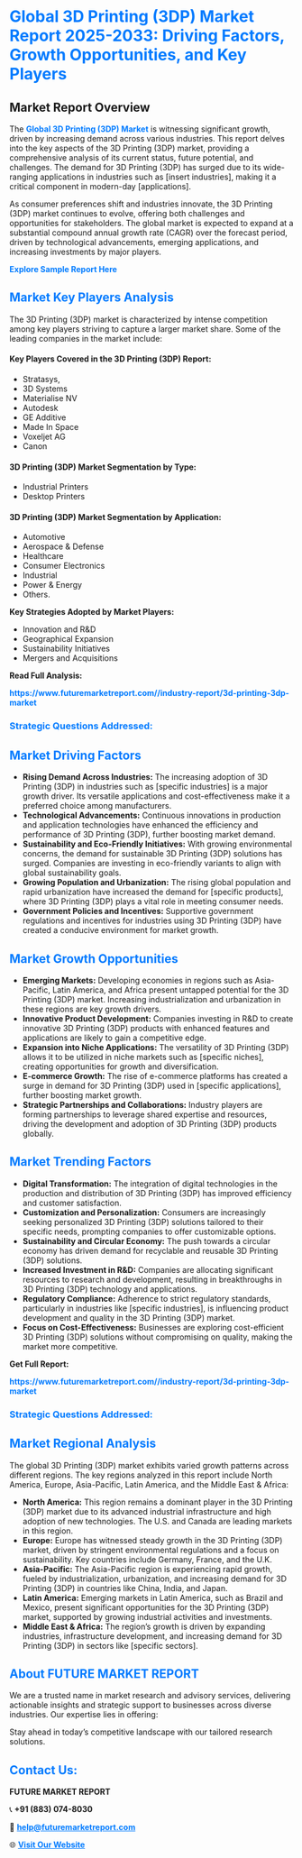 <h1 style="color: #007BFF;">Global 3D Printing (3DP) Market Report 2025-2033: Driving Factors, Growth Opportunities, and Key Players</h1>

<section id="overview">
<h2>Market Report Overview</h2>
<p>The <a href="https://www.futuremarketreport.com//industry-report/3d-printing-3dp-market" style="color: #007BFF; text-decoration: none;"><strong>Global 3D Printing (3DP) Market</strong></a> is witnessing significant growth, driven by increasing demand across various industries. This report delves into the key aspects of the 3D Printing (3DP) market, providing a comprehensive analysis of its current status, future potential, and challenges. The demand for 3D Printing (3DP) has surged due to its wide-ranging applications in industries such as [insert industries], making it a critical component in modern-day [applications].</p>
<p>As consumer preferences shift and industries innovate, the 3D Printing (3DP) market continues to evolve, offering both challenges and opportunities for stakeholders. The global market is expected to expand at a substantial compound annual growth rate (CAGR) over the forecast period, driven by technological advancements, emerging applications, and increasing investments by major players.</p>
</section>

<section id="overview">
<p><a href="https://www.futuremarketreport.com//request-sample/reportId=63069" style="color: #007BFF; text-decoration: none;"><strong>Explore Sample Report Here</strong></a></p>
</section>

<section id="key-players">
<h2 style="color: #007BFF;">Market Key Players Analysis</h2>
<p>The 3D Printing (3DP) market is characterized by intense competition among key players striving to capture a larger market share. Some of the leading companies in the market include:</p>
<h4>Key Players Covered in the 3D Printing (3DP) Report:</h4>
<ul><li>Stratasys,</li><li>3D Systems</li><li>Materialise NV</li><li>Autodesk</li><li>GE Additive</li><li>Made In Space</li><li>Voxeljet AG</li><li>Canon</li></ul>
<h4>3D Printing (3DP) Market Segmentation by Type:</h4>
<ul><li>Industrial Printers</li><li>Desktop Printers</li></ul>

<h4>3D Printing (3DP) Market Segmentation by Application:</h4>
<ul><li>Automotive</li><li>Aerospace &amp; Defense</li><li>Healthcare</li><li>Consumer Electronics</li><li>Industrial</li><li>Power &amp; Energy</li><li>Others.</li></ul>
<p><strong>Key Strategies Adopted by Market Players:</strong></p>
<ul>
<li>Innovation and R&D</li>
<li>Geographical Expansion</li>
<li>Sustainability Initiatives</li>
<li>Mergers and Acquisitions</li>
</ul>
</section>

<section>
<p><strong>Read Full Analysis: </strong></p><a href="https://www.futuremarketreport.com//industry-report/3d-printing-3dp-market" style="color: #007BFF; text-decoration: none;"><strong>https://www.futuremarketreport.com//industry-report/3d-printing-3dp-market</strong></a>
<h3 style="color: #007BFF;">Strategic Questions Addressed:</h3>
</section>

<section id="driving-factors">
<h2 style="color: #007BFF;">Market Driving Factors</h2>
<ul>
<li><strong>Rising Demand Across Industries:</strong> The increasing adoption of 3D Printing (3DP) in industries such as [specific industries] is a major growth driver. Its versatile applications and cost-effectiveness make it a preferred choice among manufacturers.</li>
<li><strong>Technological Advancements:</strong> Continuous innovations in production and application technologies have enhanced the efficiency and performance of 3D Printing (3DP), further boosting market demand.</li>
<li><strong>Sustainability and Eco-Friendly Initiatives:</strong> With growing environmental concerns, the demand for sustainable 3D Printing (3DP) solutions has surged. Companies are investing in eco-friendly variants to align with global sustainability goals.</li>
<li><strong>Growing Population and Urbanization:</strong> The rising global population and rapid urbanization have increased the demand for [specific products], where 3D Printing (3DP) plays a vital role in meeting consumer needs.</li>
<li><strong>Government Policies and Incentives:</strong> Supportive government regulations and incentives for industries using 3D Printing (3DP) have created a conducive environment for market growth.</li>
</ul>
</section>

<section id="growth-opportunities">
<h2 style="color: #007BFF;">Market Growth Opportunities</h2>
<ul>
<li><strong>Emerging Markets:</strong> Developing economies in regions such as Asia-Pacific, Latin America, and Africa present untapped potential for the 3D Printing (3DP) market. Increasing industrialization and urbanization in these regions are key growth drivers.</li>
<li><strong>Innovative Product Development:</strong> Companies investing in R&D to create innovative 3D Printing (3DP) products with enhanced features and applications are likely to gain a competitive edge.</li>
<li><strong>Expansion into Niche Applications:</strong> The versatility of 3D Printing (3DP) allows it to be utilized in niche markets such as [specific niches], creating opportunities for growth and diversification.</li>
<li><strong>E-commerce Growth:</strong> The rise of e-commerce platforms has created a surge in demand for 3D Printing (3DP) used in [specific applications], further boosting market growth.</li>
<li><strong>Strategic Partnerships and Collaborations:</strong> Industry players are forming partnerships to leverage shared expertise and resources, driving the development and adoption of 3D Printing (3DP) products globally.</li>
</ul>
</section>

<section id="trending-factors">
<h2 style="color: #007BFF;">Market Trending Factors</h2>
<ul>
<li><strong>Digital Transformation:</strong> The integration of digital technologies in the production and distribution of 3D Printing (3DP) has improved efficiency and customer satisfaction.</li>
<li><strong>Customization and Personalization:</strong> Consumers are increasingly seeking personalized 3D Printing (3DP) solutions tailored to their specific needs, prompting companies to offer customizable options.</li>
<li><strong>Sustainability and Circular Economy:</strong> The push towards a circular economy has driven demand for recyclable and reusable 3D Printing (3DP) solutions.</li>
<li><strong>Increased Investment in R&D:</strong> Companies are allocating significant resources to research and development, resulting in breakthroughs in 3D Printing (3DP) technology and applications.</li>
<li><strong>Regulatory Compliance:</strong> Adherence to strict regulatory standards, particularly in industries like [specific industries], is influencing product development and quality in the 3D Printing (3DP) market.</li>
<li><strong>Focus on Cost-Effectiveness:</strong> Businesses are exploring cost-efficient 3D Printing (3DP) solutions without compromising on quality, making the market more competitive.</li>
</ul>
</section>

<section>
<p><strong>Get Full Report: </strong></p><a href="https://www.futuremarketreport.com//industry-report/3d-printing-3dp-market" style="color: #007BFF; text-decoration: none;"><strong>https://www.futuremarketreport.com//industry-report/3d-printing-3dp-market</strong></a>
<h3 style="color: #007BFF;">Strategic Questions Addressed:</h3>
</section>


<section id="regional-analysis">
<h2 style="color: #007BFF;">Market Regional Analysis</h2>
<p>The global 3D Printing (3DP) market exhibits varied growth patterns across different regions. The key regions analyzed in this report include North America, Europe, Asia-Pacific, Latin America, and the Middle East & Africa:</p>
<ul>
<li><strong>North America:</strong> This region remains a dominant player in the 3D Printing (3DP) market due to its advanced industrial infrastructure and high adoption of new technologies. The U.S. and Canada are leading markets in this region.</li>
<li><strong>Europe:</strong> Europe has witnessed steady growth in the 3D Printing (3DP) market, driven by stringent environmental regulations and a focus on sustainability. Key countries include Germany, France, and the U.K.</li>
<li><strong>Asia-Pacific:</strong> The Asia-Pacific region is experiencing rapid growth, fueled by industrialization, urbanization, and increasing demand for 3D Printing (3DP) in countries like China, India, and Japan.</li>
<li><strong>Latin America:</strong> Emerging markets in Latin America, such as Brazil and Mexico, present significant opportunities for the 3D Printing (3DP) market, supported by growing industrial activities and investments.</li>
<li><strong>Middle East & Africa:</strong> The region’s growth is driven by expanding industries, infrastructure development, and increasing demand for 3D Printing (3DP) in sectors like [specific sectors].</li>
</ul>
</section>

<footer>
<h2 style="color: #007BFF;">About FUTURE MARKET REPORT</h2>
<p>We are a trusted name in market research and advisory services, delivering actionable insights and strategic support to businesses across diverse industries. Our expertise lies in offering:</p>

<p>Stay ahead in today’s competitive landscape with our tailored research solutions.</p>

<h2 style="color: #007BFF;">Contact Us:</h2>
<p><strong>FUTURE MARKET REPORT</strong></p>
<p>📞 <strong>+91 (883) 074-8030</strong></p>
<p>📧 <strong><a href="mailto:help@futuremarketreport.com" style="color: #007BFF;">help@futuremarketreport.com</a></strong></p>
<p>🌐 <strong><a href="https://www.futuremarketreport.com/" style="color: #007BFF;">Visit Our Website</a></strong></p>
</footer>